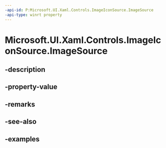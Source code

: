 ```yaml
---
-api-id: P:Microsoft.UI.Xaml.Controls.ImageIconSource.ImageSource
-api-type: winrt property
---
```


# Microsoft.UI.Xaml.Controls.ImageIconSource.ImageSource

<!--
public Windows.UI.Xaml.Media.ImageSource ImageSource { get; set; }
-->


## -description

## -property-value

## -remarks

## -see-also

## -examples


